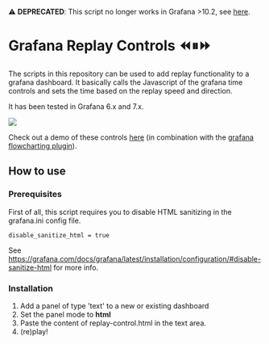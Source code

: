 ⚠️ **DEPRECATED**: This script no longer works in Grafana >10.2, see [here](https://github.com/factrylabs/grafana-replay-controls/issues/3).

# Grafana Replay Controls ⏪⏸⏩

The scripts in this repository can be used to add replay functionality to a grafana dashboard. It basically calls the Javascript of the grafana time controls and sets the time based on the replay speed and direction.

It has been tested in Grafana 6.x and 7.x.

![](img/grafana-replay-controls.gif)

Check out a demo of these controls [here](https://demo.factry.io/d/ZhjweprWk/city-water-tank-flowchart) (in combination with the [grafana flowcharting plugin](https://grafana.com/grafana/plugins/agenty-flowcharting-panel)).

## How to use

### Prerequisites

First of all, this script requires you to disable HTML sanitizing in the grafana.ini config file.

```
disable_sanitize_html = true
```

See https://grafana.com/docs/grafana/latest/installation/configuration/#disable-sanitize-html for more info.

### Installation

1. Add a panel of type 'text' to a new or existing dashboard
2. Set the panel mode to **html**
3. Paste the content of replay-control.html in the text area.
4. (re)play!

